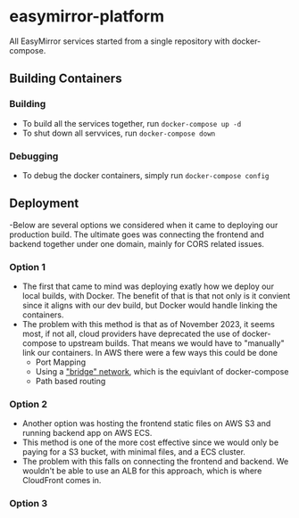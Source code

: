 # easymirror-platform
All EasyMirror services started from a single repository with docker-compose.

## Building Containers
### Building
- To build all the services together, run `docker-compose up -d`
- To shut down all servvices, run `docker-compose down`
### Debugging
- To debug the docker containers, simply run `docker-compose config`

## Deployment
-Below are several options we considered when it came to deploying our production build. The ultimate goes was connecting the frontend and backend together under one domain, mainly for CORS related issues.
### Option 1
- The first that came to mind was deploying exatly how we deploy our local builds, with Docker. The benefit of that is that not only is it convient since it aligns with our dev build, but Docker would handle linking the containers.
- The problem with this method is that as of November 2023, it seems most, if not all, cloud providers have deprecated the use of docker-compose to upstream builds. That means we would have to "manually" link our containers. In AWS there were a few ways this could be done
    - Port Mapping
    - Using a ["bridge" network](https://docs.aws.amazon.com/AmazonECS/latest/bestpracticesguide/networking-networkmode-bridge.html), which is the equivlant of docker-compose
    - Path based routing 

### Option 2
- Another option was hosting the frontend static files on AWS S3 and running backend app on AWS ECS.
- This method is one of the more cost effective since we would only be paying for a S3 bucket, with minimal files, and a ECS cluster.
- The problem with this falls on connecting the frontend and backend. We wouldn't be able to use an ALB for this approach, which is where CloudFront comes in.
### Option 3